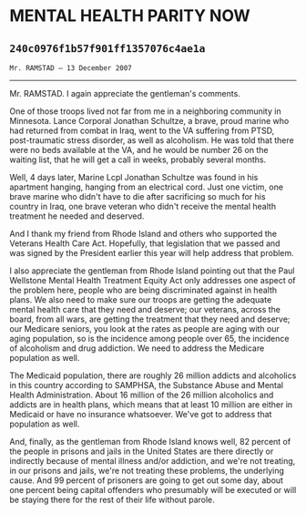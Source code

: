 # MENTAL HEALTH PARITY NOW
## `240c0976f1b57f901ff1357076c4ae1a`
`Mr. RAMSTAD — 13 December 2007`

---


Mr. RAMSTAD. I again appreciate the gentleman's comments.

One of those troops lived not far from me in a neighboring community 
in Minnesota. Lance Corporal Jonathan Schultze, a brave, proud marine 
who had returned from combat in Iraq, went to the VA suffering from 
PTSD, post-traumatic stress disorder, as well as alcoholism. He was 
told that there were no beds available at the VA, and he would be 
number 26 on the waiting list, that he will get a call in weeks, 
probably several months.

Well, 4 days later, Marine Lcpl Jonathan Schultze was found in his 
apartment hanging, hanging from an electrical cord. Just one victim, 
one brave marine who didn't have to die after sacrificing so much for 
his country in Iraq, one brave veteran who didn't receive the mental 
health treatment he needed and deserved.

And I thank my friend from Rhode Island and others who supported the 
Veterans Health Care Act. Hopefully, that legislation that we passed 
and was signed by the President earlier this year will help address 
that problem.

I also appreciate the gentleman from Rhode Island pointing out that 
the Paul Wellstone Mental Health Treatment Equity Act only addresses 
one aspect of the problem here, people who are being discriminated 
against in health plans. We also need to make sure our troops are 
getting the adequate mental health care that they need and deserve; our 
veterans, across the board, from all wars, are getting the treatment 
that they need and deserve; our Medicare seniors, you look at the rates 
as people are aging with our aging population, so is the incidence 
among people over 65, the incidence of alcoholism and drug addiction. 
We need to address the Medicare population as well.

The Medicaid population, there are roughly 26 million addicts and 
alcoholics in this country according to SAMPHSA, the Substance Abuse 
and Mental Health Administration. About 16 million of the 26 million 
alcoholics and addicts are in health plans, which means that at least 
10 million are either in Medicaid or have no insurance whatsoever. 
We've got to address that population as well.

And, finally, as the gentleman from Rhode Island knows well, 82 
percent of the people in prisons and jails in the United States are 
there directly or indirectly because of mental illness and/or 
addiction, and we're not treating, in our prisons and jails, we're not 
treating these problems, the underlying cause. And 99 percent of 
prisoners are going to get out some day, about one percent being 
capital offenders who presumably will be executed or will be staying 
there for the rest of their life without parole.